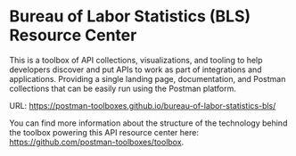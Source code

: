 # Bureau of Labor Statistics (BLS) Resource Center
This is a toolbox of API collections, visualizations, and tooling to help developers discover and put APIs to work as part of integrations and applications. Providing a single landing page, documentation, and Postman collections that can be easily run using the Postman platform.

URL: https://postman-toolboxes.github.io/bureau-of-labor-statistics-bls/

You can find more information about the structure of the technology behind the toolbox powering this API resource center here: https://github.com/postman-toolboxes/toolbox.
